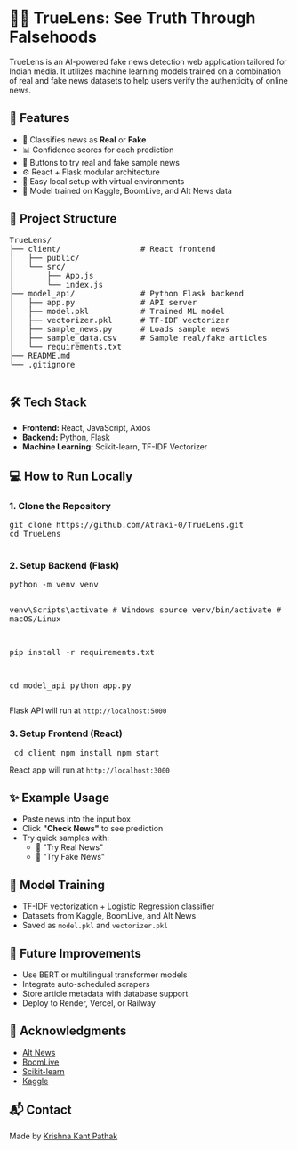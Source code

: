 <!DOCTYPE html>
<html lang="en">
<head>
  <meta charset="UTF-8" />
  <meta name="viewport" content="width=device-width, initial-scale=1.0"/>
</head>
<body>
  <h1>🕵️‍♂️ TrueLens: See Truth Through Falsehoods</h1>

  <p>
    TrueLens is an AI-powered fake news detection web application tailored for Indian media. It utilizes machine learning models trained on a combination of real and fake news datasets to help users verify the authenticity of online news.
  </p>

  <div class="section">
    <h2>🚀 Features</h2>
    <ul>
      <li>📰 Classifies news as <strong>Real</strong> or <strong>Fake</strong></li>
      <li>📊 Confidence scores for each prediction</li>
      <li>🧪 Buttons to try real and fake sample news</li>
      <li>⚙️ React + Flask modular architecture</li>
      <li>🔧 Easy local setup with virtual environments</li>
      <li>🧠 Model trained on Kaggle, BoomLive, and Alt News data</li>
    </ul>
  </div>

  <div class="section">
    <h2>📂 Project Structure</h2>
    <pre>
TrueLens/
├── client/                 # React frontend
│   ├── public/
│   └── src/
│       ├── App.js
│       └── index.js
├── model_api/              # Python Flask backend
│   ├── app.py              # API server
│   ├── model.pkl           # Trained ML model
│   ├── vectorizer.pkl      # TF-IDF vectorizer
│   ├── sample_news.py      # Loads sample news
│   ├── sample_data.csv     # Sample real/fake articles
│   └── requirements.txt
├── README.md
└── .gitignore
    </pre>
  </div>

  <div class="section">
    <h2>🛠️ Tech Stack</h2>
    <ul>
      <li><strong>Frontend:</strong> React, JavaScript, Axios</li>
      <li><strong>Backend:</strong> Python, Flask</li>
      <li><strong>Machine Learning:</strong> Scikit-learn, TF-IDF Vectorizer</li>
    </ul>
  </div>

  <div class="section">
    <h2>💻 How to Run Locally</h2>
    <h3>1. Clone the Repository</h3>
    <pre>
git clone https://github.com/Atraxi-0/TrueLens.git
cd TrueLens
    </pre>
    <h3>2. Setup Backend (Flask)</h3>
    <pre>
python -m venv venv
      
venv\Scripts\activate          # Windows
source venv/bin/activate       # macOS/Linux

pip install -r requirements.txt

cd model_api
python app.py
    </pre>
    <p>Flask API will run at <code>http://localhost:5000</code></p>
    <h3>3. Setup Frontend (React)</h3>
    <pre>
cd client
npm install
npm start
    </pre>
    <p>React app will run at <code>http://localhost:3000</code></p>
  </div>

  <div class="section">
    <h2>✨ Example Usage</h2>
    <ul>
      <li>Paste news into the input box</li>
      <li>Click <strong>"Check News"</strong> to see prediction</li>
      <li>Try quick samples with:
        <ul>
          <li>📄 "Try Real News"</li>
          <li>📄 "Try Fake News"</li>
        </ul>
      </li>
    </ul>
  </div>

  <div class="section">
    <h2>🧠 Model Training</h2>
    <ul>
      <li>TF-IDF vectorization + Logistic Regression classifier</li>
      <li>Datasets from Kaggle, BoomLive, and Alt News</li>
      <li>Saved as <code>model.pkl</code> and <code>vectorizer.pkl</code></li>
    </ul>
  </div>

  <div class="section">
    <h2>📌 Future Improvements</h2>
    <ul>
      <li>Use BERT or multilingual transformer models</li>
      <li>Integrate auto-scheduled scrapers</li>
      <li>Store article metadata with database support</li>
      <li>Deploy to Render, Vercel, or Railway</li>
    </ul>
  </div>

  <!--
  <div class="section">
    <h2>📄 License</h2>
    <p>This project is licensed under the MIT License – see the <code>LICENSE</code> file for details.</p>
  </div>
  -->

  <div class="section">
    <h2>🤝 Acknowledgments</h2>
    <ul>
      <li><a href="https://www.altnews.in/">Alt News</a></li>
      <li><a href="https://www.boomlive.in/">BoomLive</a></li>
      <li><a href="https://scikit-learn.org/">Scikit-learn</a></li>
      <li><a href="https://www.kaggle.com/">Kaggle</a></li>
    </ul>
  </div>

  <div class="section">
    <h2>📬 Contact</h2>
    <p>Made by <a href="https://github.com/Atraxi-0" target="_blank">Krishna Kant Pathak</a></p>
  </div>
</body>
</html>
